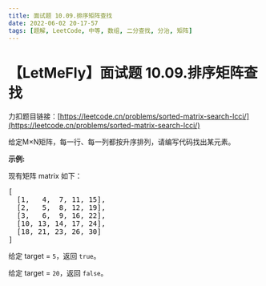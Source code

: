 ```yaml
---
title: 面试题 10.09.排序矩阵查找
date: 2022-06-02 20-17-57
tags: [题解, LeetCode, 中等, 数组, 二分查找, 分治, 矩阵]
---
```


# 【LetMeFly】面试题 10.09.排序矩阵查找

力扣题目链接：[https://leetcode.cn/problems/sorted-matrix-search-lcci/](https://leetcode.cn/problems/sorted-matrix-search-lcci/)

<p>给定M&times;N矩阵，每一行、每一列都按升序排列，请编写代码找出某元素。</p>

<p><strong>示例:</strong></p>

<p>现有矩阵 matrix 如下：</p>

<pre>[
  [1,   4,  7, 11, 15],
  [2,   5,  8, 12, 19],
  [3,   6,  9, 16, 22],
  [10, 13, 14, 17, 24],
  [18, 21, 23, 26, 30]
]
</pre>

<p>给定 target&nbsp;=&nbsp;<code>5</code>，返回&nbsp;<code>true</code>。</p>

<p>给定&nbsp;target&nbsp;=&nbsp;<code>20</code>，返回&nbsp;<code>false</code>。</p>


    